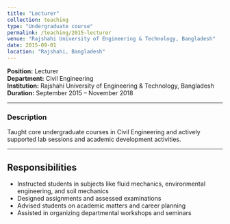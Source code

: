 ```yaml
---
title: "Lecturer"
collection: teaching
type: "Undergraduate course"
permalink: /teaching/2015-lecturer
venue: "Rajshahi University of Engineering & Technology, Bangladesh"
date: 2015-09-01
location: "Rajshahi, Bangladesh"
---
```


**Position:** Lecturer  
**Department:** Civil Engineering  
**Institution:** Rajshahi University of Engineering & Technology, Bangladesh  
**Duration:** September 2015 – November 2018  

---

### Description

Taught core undergraduate courses in Civil Engineering and actively supported lab sessions and academic development activities.

---

## Responsibilities

- Instructed students in subjects like fluid mechanics, environmental engineering, and soil mechanics  
- Designed assignments and assessed examinations  
- Advised students on academic matters and career planning  
- Assisted in organizing departmental workshops and seminars
